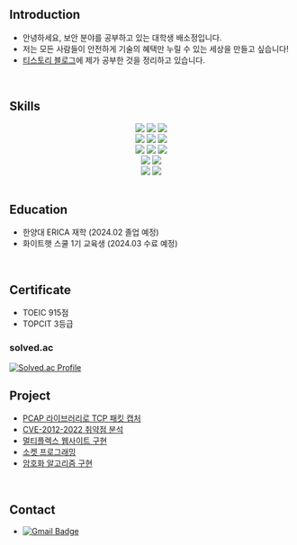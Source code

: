 ## Introduction

-  안녕하세요, 보안 분야를 공부하고 있는 대학생 배소정입니다.
-  저는 모든 사람들이 안전하게 기술의 혜택만 누릴 수 있는 세상을 만들고 싶습니다!
-  [티스토리 블로그](https://bsj54.tistory.com/)에 제가 공부한 것을 정리하고 있습니다.
<br>

## Skills
<div align=center> 
  <img src="https://img.shields.io/badge/python-3776AB?style=for-the-badge&logo=python&logoColor=white"> 
  <img src="https://img.shields.io/badge/c++-00599C?style=for-the-badge&logo=c%2B%2B&logoColor=white">
  <img src="https://img.shields.io/badge/java-007396?style=for-the-badge&logo=java&logoColor=white"> 
  <br>
  
  <img src="https://img.shields.io/badge/html5-E34F26?style=for-the-badge&logo=html5&logoColor=white"> 
  <img src="https://img.shields.io/badge/css-1572B6?style=for-the-badge&logo=css3&logoColor=white"> 
  <img src="https://img.shields.io/badge/javascript-F7DF1E?style=for-the-badge&logo=javascript&logoColor=black"> 
  <br>
  
  <img src="https://img.shields.io/badge/mysql-4479A1?style=for-the-badge&logo=mysql&logoColor=white"> 
  <img src="https://img.shields.io/badge/react-61DAFB?style=for-the-badge&logo=react&logoColor=black"> 
  <img src="https://img.shields.io/badge/node.js-339933?style=for-the-badge&logo=Node.js&logoColor=white">
  <br>
  
  <img src="https://img.shields.io/badge/linux-FCC624?style=for-the-badge&logo=linux&logoColor=black"> 
  <img src="https://img.shields.io/badge/amazonaws-232F3E?style=for-the-badge&logo=amazonaws&logoColor=white"> 
  <br>
  
  <img src="https://img.shields.io/badge/github-181717?style=for-the-badge&logo=github&logoColor=white">
  <img src="https://img.shields.io/badge/git-F05032?style=for-the-badge&logo=git&logoColor=white">
  <br>
</div>
<br>

## Education
-  한양대 ERICA 재학 (2024.02 졸업 예정)
-  화이트햇 스쿨 1기 교육생 (2024.03 수료 예정)
<br>

## Certificate
-  TOEIC 915점
-  TOPCIT 3등급
  
### solved.ac
[![Solved.ac Profile](http://mazassumnida.wtf/api/v2/generate_badge?boj=baethwjd2)](https://solved.ac/baethwjd2/) 
<br>

## Project
-  [PCAP 라이브러리로 TCP 패킷 캡처](https://github.com/baethwjd2/PCAP-Programming)
-  [CVE-2012-2022 취약점 분석](https://github.com/baethwjd2/whitehat-school-vulhub)
-  [멀티플렉스 웹사이트 구현]()
-  [소켓 프로그래밍]()
-  [암호화 알고리즘 구현]()
<br>


## Contact
-  [![Gmail Badge](https://img.shields.io/badge/Gmail-d14836?style=flat-square&logo=Gmail&logoColor=white&link=mailto:baethwjd2@hanyang.ac.kr)](mailto:baethwjd2@hanyang.ac.kr)

<!--
**baethwjd2/baethwjd2** is a ✨ _special_ ✨ repository because its `README.md` (this file) appears on your GitHub profile.

Here are some ideas to get you started:

- 🔭 I’m currently working on ...
- 🌱 I’m currently learning ...
- 👯 I’m looking to collaborate on ...
- 🤔 I’m looking for help with ...
- 💬 Ask me about ...
- 📫 How to reach me: ...
- 😄 Pronouns: ...
- ⚡ Fun fact: ...
-->



